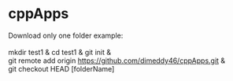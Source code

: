 # cppApps
Download only one folder example:<br><br>
mkdir test1 & cd test1 & git init & <br>
git remote add origin https://github.com/dimeddy46/cppApps.git &<br> 
git checkout HEAD [folderName] 
